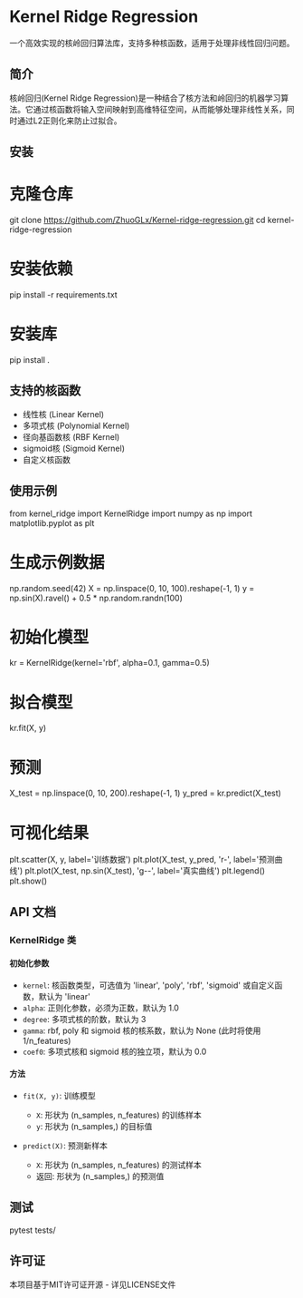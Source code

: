 # Kernel Ridge Regression

一个高效实现的核岭回归算法库，支持多种核函数，适用于处理非线性回归问题。

## 简介

核岭回归(Kernel Ridge Regression)是一种结合了核方法和岭回归的机器学习算法。它通过核函数将输入空间映射到高维特征空间，从而能够处理非线性关系，同时通过L2正则化来防止过拟合。

## 安装
# 克隆仓库
git clone https://github.com/ZhuoGLx/Kernel-ridge-regression.git
cd kernel-ridge-regression

# 安装依赖
pip install -r requirements.txt

# 安装库
pip install .
## 支持的核函数

- 线性核 (Linear Kernel)
- 多项式核 (Polynomial Kernel)
- 径向基函数核 (RBF Kernel)
-  sigmoid核 (Sigmoid Kernel)
- 自定义核函数

## 使用示例
from kernel_ridge import KernelRidge
import numpy as np
import matplotlib.pyplot as plt

# 生成示例数据
np.random.seed(42)
X = np.linspace(0, 10, 100).reshape(-1, 1)
y = np.sin(X).ravel() + 0.5 * np.random.randn(100)

# 初始化模型
kr = KernelRidge(kernel='rbf', alpha=0.1, gamma=0.5)

# 拟合模型
kr.fit(X, y)

# 预测
X_test = np.linspace(0, 10, 200).reshape(-1, 1)
y_pred = kr.predict(X_test)

# 可视化结果
plt.scatter(X, y, label='训练数据')
plt.plot(X_test, y_pred, 'r-', label='预测曲线')
plt.plot(X_test, np.sin(X_test), 'g--', label='真实曲线')
plt.legend()
plt.show()
## API 文档

### KernelRidge 类

#### 初始化参数

- `kernel`: 核函数类型，可选值为 'linear', 'poly', 'rbf', 'sigmoid' 或自定义函数，默认为 'linear'
- `alpha`: 正则化参数，必须为正数，默认为 1.0
- `degree`: 多项式核的阶数，默认为 3
- `gamma`: rbf, poly 和 sigmoid 核的核系数，默认为 None (此时将使用 1/n_features)
- `coef0`: 多项式核和 sigmoid 核的独立项，默认为 0.0

#### 方法

- `fit(X, y)`: 训练模型
  - `X`: 形状为 (n_samples, n_features) 的训练样本
  - `y`: 形状为 (n_samples,) 的目标值
  
- `predict(X)`: 预测新样本
  - `X`: 形状为 (n_samples, n_features) 的测试样本
  - 返回: 形状为 (n_samples,) 的预测值

## 测试
pytest tests/
## 许可证

本项目基于MIT许可证开源 - 详见LICENSE文件
